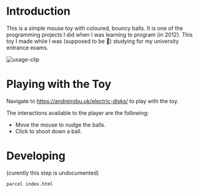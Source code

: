 # Introduction

This is a simple mouse toy with coloured, bouncy balls. It is one of the programming projects I did when I was learning to program (in 2012). This toy I made while I was (supposed to be 🙂) studying for my university entrance exams.

![usage-clip](usage-clip.gif)

# Playing with the Toy

Navigate to https://andreirobu.uk/electric-disks/ to play with the toy.

The interactions available to the player are the following:
- Move the mouse to nudge the balls.
- Click to shoot down a ball.

# Developing

(curently this step is undocumented)

```bash
parcel index.html
```
